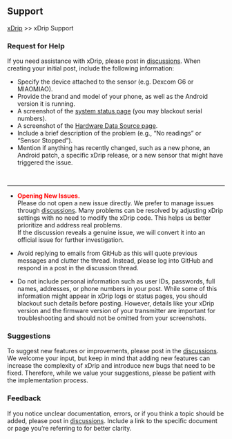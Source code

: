 ## Support
[xDrip](../README.md) >> xDrip Support  
  
### **Request for Help**  
If you need assistance with xDrip, please post in [discussions](https://github.com/NightscoutFoundation/xDrip/discussions). When creating your initial post, include the following information:  
  
- Specify the device attached to the sensor (e.g. Dexcom G6 or MIAOMIAO).  
- Provide the brand and model of your phone, as well as the Android version it is running.  
- A screenshot of the [system status page](./StatusG5G6.md) (you may blackout serial numbers).  
- A screenshot of the [Hardware Data Source page](./HardwareDataSource.md).  
- Include a brief description of the problem (e.g., “No readings” or “Sensor Stopped”).  
- Mention if anything has recently changed, such as a new phone, an Android patch, a specific xDrip release, or a new sensor that might have triggered the issue.  
<br/>
  
---  
  
- **<span style="color:red">Opening New Issues.</span>**  
Please do not open a new issue directly. We prefer to manage issues through [discussions](https://github.com/NightscoutFoundation/xDrip/discussions). Many problems can be resolved by adjusting xDrip settings with no need to modify the xDrip code. This helps us better prioritize and address real problems.  
If the discussion reveals a genuine issue, we will convert it into an official issue for further investigation.  
  
- Avoid replying to emails from GitHub as this will quote previous messages and clutter the thread.  Instead, please log into GitHub and respond in a post in the discussion thread.  
  
- Do not include personal information such as user IDs, passwords, full names, addresses, or phone numbers in your post. While some of this information might appear in xDrip logs or status pages, you should blackout such details before posting. However, details like your xDrip version and the firmware version of your transmitter are important for troubleshooting and should not be omitted from your screenshots.  
  
### **Suggestions**  
To suggest new features or improvements, please post in the [discussions](https://github.com/NightscoutFoundation/xDrip/discussions). We welcome your input, but keep in mind that adding new features can increase the complexity of xDrip and introduce new bugs that need to be fixed. Therefore, while we value your suggestions, please be patient with the implementation process.  
  
### **Feedback**  
If you notice unclear documentation, errors, or if you think a topic should be added, please post in [discussions](https://github.com/NightscoutFoundation/xDrip/discussions). Include a link to the specific document or page you’re referring to for better clarity.  

  
